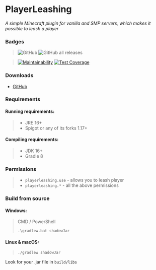 # PlayerLeashing
*A simple Minecraft plugin for vanilla and SMP servers, which makes it possible to leash a player*

### Badges
>![GitHub](https://img.shields.io/github/license/hilight3r/playerleashing) ![GitHub all releases](https://img.shields.io/github/downloads/hilight3r/playerleashing/total)

>[![Maintainability](https://api.codeclimate.com/v1/badges/22b6b921e2dc72f57ac2/maintainability)](https://codeclimate.com/github/HIlight3R/PlayerLeashing/maintainability) [![Test Coverage](https://api.codeclimate.com/v1/badges/22b6b921e2dc72f57ac2/test_coverage)](https://codeclimate.com/github/HIlight3R/PlayerLeashing/test_coverage)

### Downloads
- [GitHub](https://github.com/HIlight3R/PlayerLeashing/releases/latest)

### Requirements

#### Running requirements:
>- JRE 16+
>- Spigot or any of its forks 1.17+

#### Compiling requirements:
>- JDK 16+
>- Gradle 8

### Permissions
>- `playerleashing.use` - allows you to leash player
>- `playerleashing.*` - all the above permissions

### Build from source

#### Windows:
> CMD / PowerShell
>```
>.\gradlew.bat shadowJar
>```

#### Linux & macOS:
>```
>./gradlew shadowJar
>```

Look for your .jar file in `build/libs`
